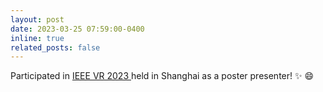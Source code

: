 ```yaml
---
layout: post
date: 2023-03-25 07:59:00-0400
inline: true
related_posts: false
---
```


Participated in <a href="http://ieeevr.org/2023/"> IEEE VR 2023 </a> held in Shanghai as a poster presenter! :sparkles: :smile:
